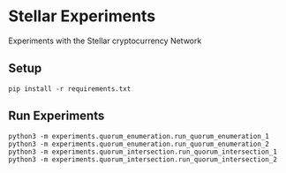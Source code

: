 # Stellar Experiments
Experiments with the Stellar cryptocurrency Network

## Setup
```
pip install -r requirements.txt
```

## Run Experiments
```
python3 -m experiments.quorum_enumeration.run_quorum_enumeration_1
python3 -m experiments.quorum_enumeration.run_quorum_enumeration_2
python3 -m experiments.quorum_intersection.run_quorum_intersection_1
python3 -m experiments.quorum_intersection.run_quorum_intersection_2
```
